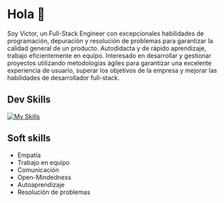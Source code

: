 # Hola 👋

Soy Victor, un Full-Stack Engineer con excepcionales habilidades de programación, depuración y resolución de problemas para garantizar la calidad general de un producto. Autodidacta y de rápido aprendizaje, trabajo eficientemente en equipo. Interesado en desarrollar y gestionar proyectos utilizando metodologías ágiles para garantizar una excelente experiencia de usuario, superar los objetivos de la empresa y mejorar las habilidades de desarrollador full-stack.


## Dev Skills

[![My Skills][skills-icons]][skills-link]

## Soft skills

- Empatía
- Trabajo en equipo
- Comunicación
- Open-Mindedness
- Autoaprendizaje
- Resolución de problemas

<!-- markdownlint-disable-next-line MD013 -->
[skills-icons]: <https://skillicons.dev/icons?i=ruby,rails,postgresql,git,github,javascript,react,nodejs,html,css,figma,aws>
[skills-link]: <https://skillicons.dev>
